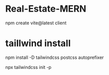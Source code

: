 # Real-Estate-MERN

npm create vite@latest client 

# taillwind install
npm install -D tailwindcss postcss autoprefixer

npx tailwindcss init -p

